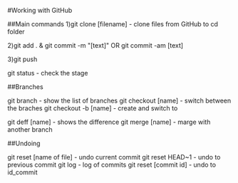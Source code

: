 #Working with GitHub

##Main commands
1)git clone [filename] - clone files from GitHub to cd folder

2)git add . & git commit -m "[text]"
  OR git commit -am [text]

3)git push

git status - check the stage

##Branches

git branch 		- show the list of branches
git checkout [name]     - switch between the braches
git checkout -b [name]  - create and switch to

git deff [name] 	- shows the difference
git merge [name] 	- marge with another branch

##Undoing

git reset [name of file] - undo current commit
git reset HEAD~1	 - undo to previous commit
git log 		 - log of commits
git reset [commit id] 	 - undo to id_commit
